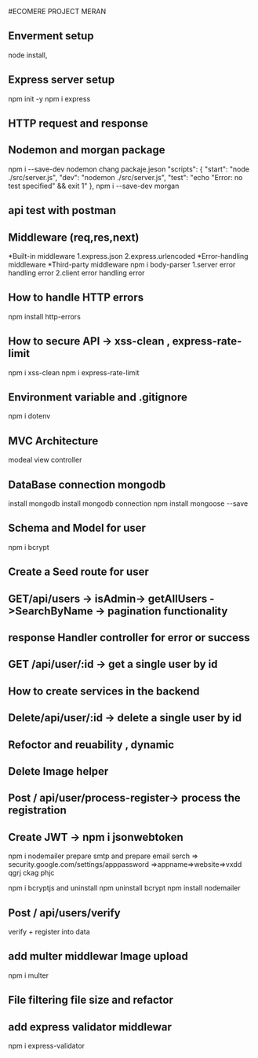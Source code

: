 #ECOMERE PROJECT MERAN 
## Enverment setup
node install, 
## Express server setup
npm init -y
npm i express
## HTTP request and  response
## Nodemon and morgan package
npm i --save-dev nodemon
chang packaje.jeson
  "scripts": {
    "start": "node ./src/server.js",
    "dev": "nodemon ./src/server.js",
    "test": "echo \"Error: no test specified\" && exit 1"
  },
npm i --save-dev morgan

## api test with postman
## Middleware (req,res,next)
*Built-in middleware
1.express.json
2.express.urlencoded
*Error-handling middleware
*Third-party middleware
 npm i body-parser
  1.server error handling error
  2.client error handling error
## How to handle HTTP errors
npm install http-errors

## How to secure API -> xss-clean , express-rate-limit
npm i xss-clean
npm i express-rate-limit

##  Environment variable and .gitignore
npm i dotenv

## MVC Architecture
modeal view controller 

## DataBase connection mongodb
install mongodb
install mongodb connection
npm install mongoose --save

## Schema and Model for user
npm i bcrypt
## Create a Seed route for user

## GET/api/users -> isAdmin-> getAllUsers ->SearchByName -> pagination functionality
## response Handler controller for error or success 
## GET /api/user/:id -> get a single user by id
## How to create services in the backend
## Delete/api/user/:id -> delete a single user by id
## Refoctor and reuability , dynamic
## Delete Image helper
## Post / api/user/process-register-> process the registration
## Create JWT -> npm i jsonwebtoken
npm i nodemailer
prepare smtp and prepare email
serch => security.google.com/settings/apppassword =>appname=>website=>vxdd qgrj ckag phjc

npm i bcryptjs
and uninstall npm uninstall bcrypt
npm install nodemailer

## Post / api/users/verify 
verify + register into data
## add multer middlewar Image upload
npm i multer
## File filtering file size and refactor
## add express validator middlewar
npm i express-validator






